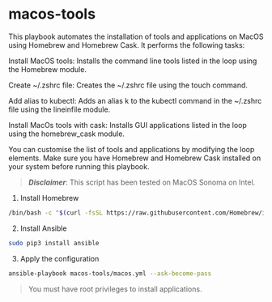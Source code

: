 # macos-tools

This playbook automates the installation of tools and applications on MacOS using Homebrew and Homebrew Cask. It performs the following tasks:

Install MacOS tools: Installs the command line tools listed in the loop using the Homebrew module.

Create ~/.zshrc file: Creates the ~/.zshrc file using the touch command.

Add alias to kubectl: Adds an alias k to the kubectl command in the ~/.zshrc file using the lineinfile module.

Install MacOs tools with cask: Installs GUI applications listed in the loop using the homebrew_cask module.

You can customise the list of tools and applications by modifying the loop elements. Make sure you have Homebrew and Homebrew Cask installed on your system before running this playbook.

> **_Disclaimer_**: 
> This script has been tested on MacOS Sonoma on Intel. 

1. Install Homebrew
```bash
/bin/bash -c "$(curl -fsSL https://raw.githubusercontent.com/Homebrew/install/HEAD/install.sh)"
```
2. Install Ansible
```bash
sudo pip3 install ansible
```
3. Apply the configuration
```bash
ansible-playbook macos-tools/macos.yml --ask-become-pass
```
>You must have root privileges to install applications.
